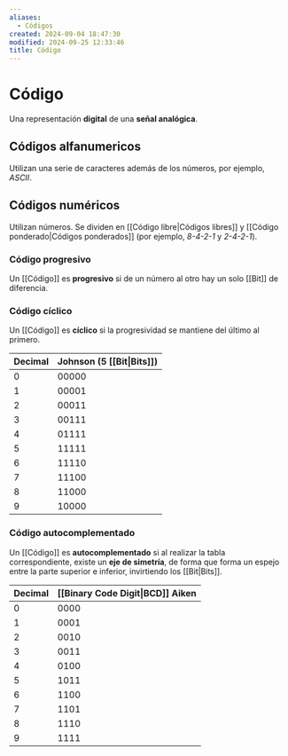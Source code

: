 ```yaml
---
aliases:
  - Códigos
created: 2024-09-04 18:47:30
modified: 2024-09-25 12:33:46
title: Código
---
```


# Código

Una representación **digital** de una **señal analógica**.

## Códigos alfanumericos

Utilizan una serie de caracteres además de los números, por ejemplo, *ASCII*.

## Códigos numéricos

Utilizan números. Se dividen en [[Código libre|Códigos libres]] y [[Código ponderado|Códigos ponderados]] (por ejemplo, *8-4-2-1* y *2-4-2-1*).

### Código progresivo

Un [[Código]] es **progresivo** si de un número al otro hay un solo [[Bit]] de diferencia.

### Código cíclico

Un [[Código]] es **cíclico** si la progresividad se mantiene del último al primero.

| Decimal | Johnson (5 [[Bit\|Bits]]) |
| ------- | ------------------------- |
| 0       | 00000                     |
| 1       | 00001                     |
| 2       | 00011                     |
| 3       | 00111                     |
| 4       | 01111                     |
| 5       | 11111                     |
| 6       | 11110                     |
| 7       | 11100                     |
| 8       | 11000                     |
| 9       | 10000                     |

### Código autocomplementado

Un [[Código]] es **autocomplementado** si al realizar la tabla correspondiente, existe un **eje de simetría**, de forma que forma un espejo entre la parte superior e inferior, invirtiendo los [[Bit|Bits]].

| Decimal | [[Binary Code Digit\|BCD]] Aiken |
| ------- | -------------------------------- |
| 0       | 0000                             |
| 1       | 0001                             |
| 2       | 0010                             |
| 3       | 0011                             |
| 4       | 0100                             |
| 5       | 1011                             |
| 6       | 1100                             |
| 7       | 1101                             |
| 8       | 1110                             |
| 9       | 1111                             |
